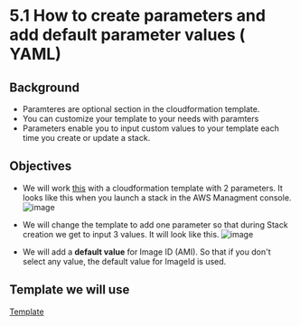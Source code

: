 # 5.1 How to create parameters and add default parameter values ( YAML)


## Background

- Paramteres are optional section in the cloudformation template.
- You can customize your template to your needs with paramters
- Parameters enable you to input custom values to your template each time you create or update a stack.


##  Objectives
- We will work [this](ec2-with-2-parameters.yaml) with a cloudformation template with 2 parameters. It looks like this when you launch a stack in the AWS Managment console.  ![image](https://user-images.githubusercontent.com/22568316/54080343-8473a600-42bb-11e9-8c0b-6c429871992f.png)

- We will change the template to add one parameter so that during Stack creation we get to input 3 values. It will look like this.
![image](https://user-images.githubusercontent.com/22568316/54080417-04e6d680-42bd-11e9-9be3-4483b6176ca5.png)

- We will add a **default value** for Image ID (AMI). So that if you don't select any value, the default value for ImageId is used.



## Template we will use
[Template](ec2-with-2-parameters.yaml)
